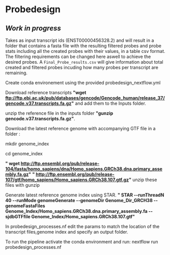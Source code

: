 # Probedesign

## *Work in progress*

Takes as input transcript ids (ENST00000456328.2) and will result in a folder that contains a fasta file with the resulting filtered probes and probe stats including all the created probes with their values, in a table csv format.
The filtering requirements can be changed here aswell to achieve the desired probes. A ```Final_Probe_results.csv``` will give information about total created and filtered probes incuding how many probes per transcript are remaining.


Create conda environement using the provided probedesign_nextflow.yml

Download reference transcripts __"wget ftp://ftp.ebi.ac.uk/pub/databases/gencode/Gencode_human/release_37/gencode.v37.transcripts.fa.gz"__ and add them to the Inputs folder.

unzip the reference file in the inputs folder __"gunzip gencode.v37.transcripts.fa.gz"__.

Download the latest reference genome with accompanying GTF file in a folder :

mkdir genome_index 

cd genome_index 

__" wget http://ftp.ensembl.org/pub/release-104/fasta/homo_sapiens/dna/Homo_sapiens.GRCh38.dna.primary_assembly.fa.gz"__ 
__" http://ftp.ensembl.org/pub/release-107/gtf/homo_sapiens/Homo_sapiens.GRCh38.107.gtf.gz"__
unzip these files with gunzip

Generate latest reference genome index using STAR.
__" STAR --runThreadN 40 --runMode genomeGenerate --genomeDir Genome_Dir_GRCH38 --genomeFastaFiles Genome_Index/Homo_sapiens.GRCh38.dna.primary_assembly.fa --sjdbGTFfile Genome_Index/Homo_sapiens.GRCh38.107.gtf"__

In probedesign_processes.nf edit the params to match the location of the transcript files,genome index and specify an output folder.

To run the pipeline activate the conda environment and run: nextflow run probedesign_processes.nf 
